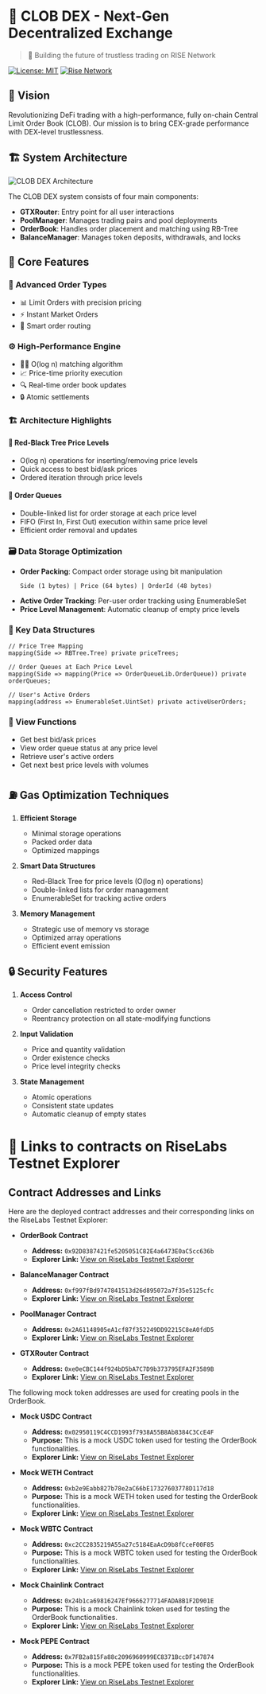# 🚀 CLOB DEX - Next-Gen Decentralized Exchange

> 💫 Building the future of trustless trading on RISE Network

[![License: MIT](https://img.shields.io/badge/License-MIT-yellow.svg)](https://opensource.org/licenses/MIT)
[![Rise Network](https://img.shields.io/badge/Network-RISE-blue)](https://www.riselabs.xyz)

## 🌟 Vision

Revolutionizing DeFi trading with a high-performance, fully on-chain Central Limit Order Book (CLOB). Our mission is to bring CEX-grade performance with DEX-level trustlessness.

## 🏗️ System Architecture

![CLOB DEX Architecture](docs/diagram.png)

The CLOB DEX system consists of four main components:
- **GTXRouter**: Entry point for all user interactions
- **PoolManager**: Manages trading pairs and pool deployments
- **OrderBook**: Handles order placement and matching using RB-Tree
- **BalanceManager**: Manages token deposits, withdrawals, and locks

## 💎 Core Features

### 🔄 Advanced Order Types
- 📊 Limit Orders with precision pricing
- ⚡ Instant Market Orders
- 🎯 Smart order routing

### ⚙️ High-Performance Engine
- 🏃‍♂️ O(log n) matching algorithm
- 📈 Price-time priority execution
- 🔍 Real-time order book updates
- 🔒 Atomic settlements

### 🏗️ Architecture Highlights

#### 🌳 Red-Black Tree Price Levels
- O(log n) operations for inserting/removing price levels
- Quick access to best bid/ask prices
- Ordered iteration through price levels

#### 📜 Order Queues
- Double-linked list for order storage at each price level
- FIFO (First In, First Out) execution within same price level
- Efficient order removal and updates

### 🗃️ Data Storage Optimization
- **Order Packing**: Compact order storage using bit manipulation
  ```solidity
  Side (1 bytes) | Price (64 bytes) | OrderId (48 bytes)
  ```
- **Active Order Tracking**: Per-user order tracking using EnumerableSet
- **Price Level Management**: Automatic cleanup of empty price levels

### 🔑 Key Data Structures

```solidity
// Price Tree Mapping
mapping(Side => RBTree.Tree) private priceTrees;

// Order Queues at Each Price Level
mapping(Side => mapping(Price => OrderQueueLib.OrderQueue)) private orderQueues;

// User's Active Orders
mapping(address => EnumerableSet.UintSet) private activeUserOrders;
```

### 👀 View Functions
- Get best bid/ask prices
- View order queue status at any price level
- Retrieve user's active orders
- Get next best price levels with volumes

## ⛽ Gas Optimization Techniques

1. **Efficient Storage**
   - Minimal storage operations
   - Packed order data
   - Optimized mappings

2. **Smart Data Structures**
   - Red-Black Tree for price levels (O(log n) operations)
   - Double-linked lists for order management
   - EnumerableSet for tracking active orders

3. **Memory Management**
   - Strategic use of memory vs storage
   - Optimized array operations
   - Efficient event emission

## 🔒 Security Features

1. **Access Control**
   - Order cancellation restricted to order owner
   - Reentrancy protection on all state-modifying functions

2. **Input Validation**
   - Price and quantity validation
   - Order existence checks
   - Price level integrity checks

3. **State Management**
   - Atomic operations
   - Consistent state updates
   - Automatic cleanup of empty states

# 🔗 Links to contracts on RiseLabs Testnet Explorer

## Contract Addresses and Links

Here are the deployed contract addresses and their corresponding links on the RiseLabs Testnet Explorer:

- **OrderBook Contract**
  - **Address:** `0x92D8387421fe5205051C82E4a6473E0aC5cc636b`
  - **Explorer Link:** [View on RiseLabs Testnet Explorer](https://testnet-explorer.riselabs.xyz/address/0x92D8387421fe5205051C82E4a6473E0aC5cc636b)

- **BalanceManager Contract**
  - **Address:** `0xf997fBd9747841513d26d895072a7f35e5125cfc`
  - **Explorer Link:** [View on RiseLabs Testnet Explorer](https://testnet-explorer.riselabs.xyz/address/0xf997fBd9747841513d26d895072a7f35e5125cfc)

- **PoolManager Contract**
  - **Address:** `0x2A61148905eA1cf87f352249DD92215C8eA0fdD5`
  - **Explorer Link:** [View on RiseLabs Testnet Explorer](https://testnet-explorer.riselabs.xyz/address/0x2A61148905eA1cf87f352249DD92215C8eA0fdD5)

- **GTXRouter Contract**
  - **Address:** `0xe0eCBC144f924bD5bA7C7D9b373795EFA2F3589B`
  - **Explorer Link:** [View on RiseLabs Testnet Explorer](https://testnet-explorer.riselabs.xyz/address/0xe0eCBC144f924bD5bA7C7D9b373795EFA2F3589B)

The following mock token addresses are used for creating pools in the OrderBook.

- **Mock USDC Contract**
  - **Address:** `0x02950119C4CCD1993f7938A55B8Ab8384C3CcE4F`
  - **Purpose:** This is a mock USDC token used for testing the OrderBook functionalities.
  - **Explorer Link:** [View on RiseLabs Testnet Explorer](https://testnet-explorer.riselabs.xyz/address/0x02950119C4CCD1993f7938A55B8Ab8384C3CcE4F)

- **Mock WETH Contract**
  - **Address:** `0xb2e9Eabb827b78e2aC66bE17327603778D117d18`
  - **Purpose:** This is a mock WETH token used for testing the OrderBook functionalities.
  - **Explorer Link:** [View on RiseLabs Testnet Explorer](https://testnet-explorer.riselabs.xyz/address/0xb2e9Eabb827b78e2aC66bE17327603778D117d18)

- **Mock WBTC Contract**
  - **Address:** `0xc2CC2835219A55a27c5184EaAcD9b8fCceF00F85`
  - **Purpose:** This is a mock WBTC token used for testing the OrderBook functionalities.
  - **Explorer Link:** [View on RiseLabs Testnet Explorer](https://testnet-explorer.riselabs.xyz/address/0xc2CC2835219A55a27c5184EaAcD9b8fCceF00F85)

- **Mock Chainlink Contract**
  - **Address:** `0x24b1ca69816247Ef9666277714FADA8B1F2D901E`
  - **Purpose:** This is a mock Chainlink token used for testing the OrderBook functionalities.
  - **Explorer Link:** [View on RiseLabs Testnet Explorer](https://testnet-explorer.riselabs.xyz/address/0x24b1ca69816247Ef9666277714FADA8B1F2D901E)

- **Mock PEPE Contract**
  - **Address:** `0x7FB2a815Fa88c2096960999EC8371BccDF147874`
  - **Purpose:** This is a mock PEPE token used for testing the OrderBook functionalities.
  - **Explorer Link:** [View on RiseLabs Testnet Explorer](https://testnet-explorer.riselabs.xyz/address/0x7FB2a815Fa88c2096960999EC8371BccDF147874)
